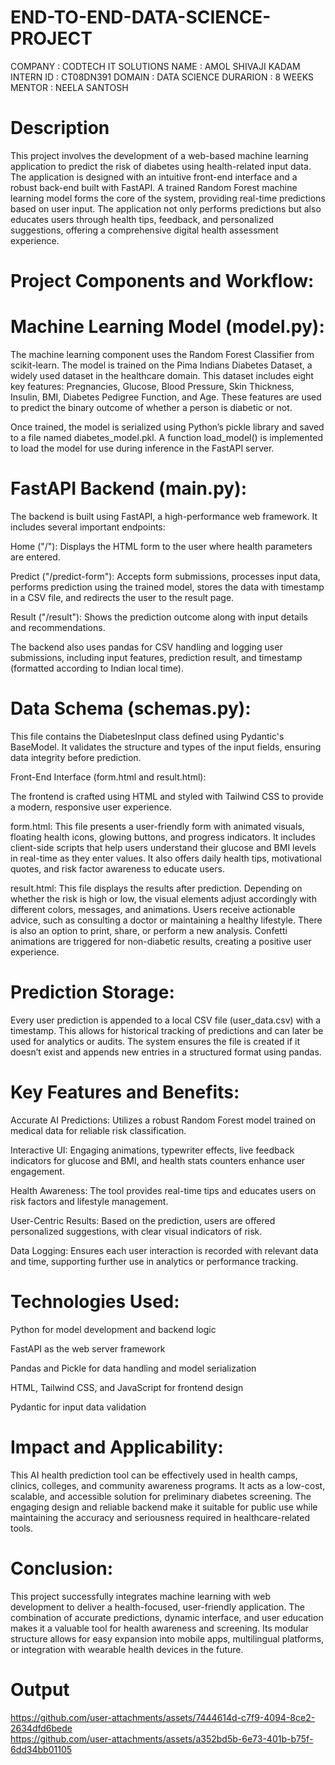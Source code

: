 # END-TO-END-DATA-SCIENCE-PROJECT

COMPANY : CODTECH IT SOLUTIONS 
NAME : AMOL SHIVAJI KADAM 
INTERN ID : CT08DN391 
DOMAIN : DATA SCIENCE 
DURARION : 8 WEEKS 
MENTOR : NEELA SANTOSH

# Description
This project involves the development of a web-based machine learning application to predict the risk of diabetes using health-related input data. The application is designed with an intuitive front-end interface and a robust back-end built with FastAPI. A trained Random Forest machine learning model forms the core of the system, providing real-time predictions based on user input. The application not only performs predictions but also educates users through health tips, feedback, and personalized suggestions, offering a comprehensive digital health assessment experience.

# Project Components and Workflow:

# Machine Learning Model (model.py):

The machine learning component uses the Random Forest Classifier from scikit-learn. The model is trained on the Pima Indians Diabetes Dataset, a widely used dataset in the healthcare domain. This dataset includes eight key features: Pregnancies, Glucose, Blood Pressure, Skin Thickness, Insulin, BMI, Diabetes Pedigree Function, and Age. These features are used to predict the binary outcome of whether a person is diabetic or not.

Once trained, the model is serialized using Python’s pickle library and saved to a file named diabetes_model.pkl. A function load_model() is implemented to load the model for use during inference in the FastAPI server.

# FastAPI Backend (main.py):

The backend is built using FastAPI, a high-performance web framework. It includes several important endpoints:

Home ("/"): Displays the HTML form to the user where health parameters are entered.

Predict ("/predict-form"): Accepts form submissions, processes input data, performs prediction using the trained model, stores the data with timestamp in a CSV file, and redirects the user to the result page.

Result ("/result"): Shows the prediction outcome along with input details and recommendations.

The backend also uses pandas for CSV handling and logging user submissions, including input features, prediction result, and timestamp (formatted according to Indian local time).

# Data Schema (schemas.py):

This file contains the DiabetesInput class defined using Pydantic's BaseModel. It validates the structure and types of the input fields, ensuring data integrity before prediction.

Front-End Interface (form.html and result.html):

The frontend is crafted using HTML and styled with Tailwind CSS to provide a modern, responsive user experience.

form.html: This file presents a user-friendly form with animated visuals, floating health icons, glowing buttons, and progress indicators. It includes client-side scripts that help users understand their glucose and BMI levels in real-time as they enter values. It also offers daily health tips, motivational quotes, and risk factor awareness to educate users.

result.html: This file displays the results after prediction. Depending on whether the risk is high or low, the visual elements adjust accordingly with different colors, messages, and animations. Users receive actionable advice, such as consulting a doctor or maintaining a healthy lifestyle. There is also an option to print, share, or perform a new analysis. Confetti animations are triggered for non-diabetic results, creating a positive user experience.

# Prediction Storage:

Every user prediction is appended to a local CSV file (user_data.csv) with a timestamp. This allows for historical tracking of predictions and can later be used for analytics or audits. The system ensures the file is created if it doesn’t exist and appends new entries in a structured format using pandas.

# Key Features and Benefits:

Accurate AI Predictions: Utilizes a robust Random Forest model trained on medical data for reliable risk classification.

Interactive UI: Engaging animations, typewriter effects, live feedback indicators for glucose and BMI, and health stats counters enhance user engagement.

Health Awareness: The tool provides real-time tips and educates users on risk factors and lifestyle management.

User-Centric Results: Based on the prediction, users are offered personalized suggestions, with clear visual indicators of risk.

Data Logging: Ensures each user interaction is recorded with relevant data and time, supporting further use in analytics or performance tracking.

# Technologies Used:

Python for model development and backend logic

FastAPI as the web server framework

Pandas and Pickle for data handling and model serialization

HTML, Tailwind CSS, and JavaScript for frontend design

Pydantic for input data validation

# Impact and Applicability:

This AI health prediction tool can be effectively used in health camps, clinics, colleges, and community awareness programs. It acts as a low-cost, scalable, and accessible solution for preliminary diabetes screening. The engaging design and reliable backend make it suitable for public use while maintaining the accuracy and seriousness required in healthcare-related tools.

# Conclusion:

This project successfully integrates machine learning with web development to deliver a health-focused, user-friendly application. The combination of accurate predictions, dynamic interface, and user education makes it a valuable tool for health awareness and screening. Its modular structure allows for easy expansion into mobile apps, multilingual platforms, or integration with wearable health devices in the future.

# Output
https://github.com/user-attachments/assets/7444614d-c7f9-4094-8ce2-2634dfd6bede   
https://github.com/user-attachments/assets/a352bd5b-6e73-401b-b75f-6dd34bb01105
